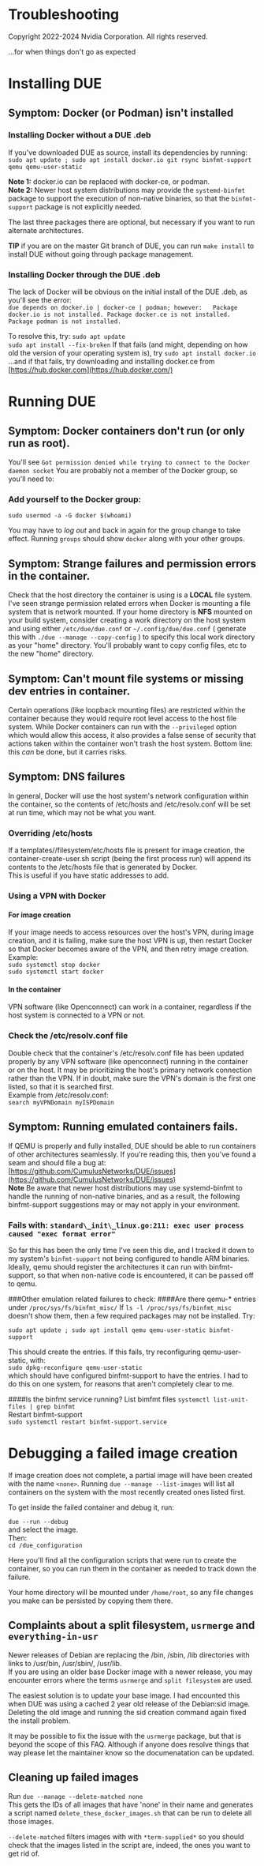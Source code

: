 # Troubleshooting
Copyright 2022-2024 Nvidia Corporation.  All rights reserved.

...for when things don't go as expected

# Installing DUE

## Symptom: Docker (or Podman) isn't installed

### Installing Docker without a DUE .deb
If you've downloaded DUE as source, install its dependencies by running:
`sudo apt update ; sudo apt install docker.io git rsync binfmt-support qemu qemu-user-static`    
  
**Note 1:**  docker.io can be replaced with docker-ce, or podman.  
**Note 2:**  Newer host system distributions may provide the `systemd-binfmt` package to support the execution of non-native binaries, so that the `binfmt-support` package is not explicitly needed.

The last three packages there are optional, but necessary if you want to run alternate architectures.

**TIP** if you are on the master Git branch of DUE, you can run `make install` to install DUE without going through package management. 

### Installing Docker through the DUE .deb
The lack of Docker will be obvious on the initial install of the DUE .deb, as you'll see the error:  
 `due depends on docker.io | docker-ce | podman; however:  
 Package docker.io is not installed.
 Package docker.ce is not installed.
 Package podman is not installed.`  

To resolve this, try:
`sudo apt update`  
`sudo apt install --fix-broken`
If that fails (and might, depending on how old the version of your operating system is), try
`sudo apt install docker.io`  
...and if that fails, try downloading and installing docker.ce from [https://hub.docker.com](https://hub.docker.com/)

# Running DUE

## Symptom: Docker containers don't run (or only run as root).
You'll see `Got permission denied while trying to connect to the Docker daemon socket`
You are probably not a member of the Docker group, so you'll need to:

### Add yourself to the Docker group:  
`sudo usermod -a -G docker $(whoami)`  

You may have to *log out* and back in again for the group change to take effect.
Running `groups` should show `docker` along with your other groups.

## Symptom: Strange failures and permission errors in the container.
Check that the host directory the container is using is a **LOCAL** file system.
I've seen strange permission related errors when Docker is mounting a file system
that is network mounted. If your home directory is **NFS** mounted on your
build system, consider creating a work directory on the host system and using
either `/etc/due/due.conf` or `~/.config/due/due.conf` ( generate this with `./due --manage --copy-config` )
to specify this local work directory as your "home" directory.
You'll probably want to copy config files, etc to the new "home" directory.

## Symptom: Can't mount file systems or missing dev entries in container.
Certain operations (like loopback mounting files) are restricted within the
container because they would require root level access to the host file system.
While Docker containers can run with the `--privileged` option which would
allow this access, it also provides a false sense of security that actions
taken within the container won't trash the host system.
Bottom line: this _can_ be done, but it carries risks.

## Symptom: DNS failures
In general, Docker will use the host system's network configuration within the container, so the contents of /etc/hosts and /etc/resolv.conf will be set at 
run time, which may not be what you want.  

### Overriding /etc/hosts  
If a templates/<target>/filesystem/etc/hosts file is present for image creation,
the container-create-user.sh script (being the first process run) will append
its contents to the /etc/hosts file that is generated by Docker.  
This is useful if you have static addresses to add.

### Using a VPN with Docker

#### For image creation
If your image needs to access resources over the host's VPN, during image creation,
and it is failing, make sure the host VPN is up, then restart Docker so that Docker becomes aware of the VPN, and then retry image creation.
Example:  
`sudo systemctl stop docker`  
`sudo systemctl start docker`  

#### In the container
VPN software (like Openconnect) can work in a container, regardless if the host system is connected to a VPN or not.

### Check the /etc/resolv.conf file
Double check that the container's /etc/resolv.conf file has been updated properly
by any VPN software (like openconnect) running in the container or on the host. It may be prioritizing the host's primary network connection rather than the VPN. If in doubt, make sure the VPN's domain is the first one listed, so that it is searched first.  
Example from /etc/resolv.conf:  
`search myVPNDomain myISPDomain`  


## Symptom: Running emulated containers fails.
If QEMU is properly and fully installed, DUE should be able to run containers
of other architectures seamlessly.
If you're reading this, then you've found a seam and should file a bug at:
[https://github.com/CumulusNetworks/DUE/issues](https://github.com/CumulusNetworks/DUE/issues)  
**Note** Be aware that newer host distributions may use systemd-binfmt to handle the running of non-native binaries,
and as a result, the following binfmt-support suggestions may or may not apply in your environment.

### Fails with: `standard\_init\_linux.go:211: exec user process caused "exec format error"`
So far this has been the only time I've seen this die, and I tracked it down to my system's
`binfmt-support` not being configured to handle ARM binaries. Ideally, qemu should register
the architectures it can run with binfmt-support, so that when non-native code is encountered,
it can be passed off to qemu.

###Other emulation related failures to check:
####Are there qemu-* entries under `/proc/sys/fs/binfmt_misc/`
If  `ls -l /proc/sys/fs/binfmt_misc` doesn't show them, then a few required packages may not be installed. Try:

`sudo apt update ; sudo apt install qemu qemu-user-static binfmt-support`

This should create the entries. If this fails, try reconfiguring 
qemu-user-static, with:  
`sudo dpkg-reconfigure qemu-user-static`  
which should have configured binfmt-support to have the entries. I had to do this on one system, 
for reasons that aren't completely clear to me.

####Is the binfmt service running? 
List bimfmt files
`systemctl list-unit-files | grep binfmt`  
Restart binfmt-support  
`sudo systemctl restart binfmt-support.service`  

# Debugging a failed image creation

If image creation does not complete, a partial image will have been created with the
name `<none>`. Running `due --manage --list-images` will list all containers on the 
system with the most recently created ones listed first.  

To get inside the failed container and debug it, run:  

`due --run --debug`  
and select the image.  
Then:  
`cd /due_configuration`

Here you'll find all the configuration scripts that were run to create the container,
so you can run them in the container as needed to track down the failure.

Your home directory will be mounted under `/home/root`, so any file changes you make
can be persisted by copying them there.

## Complaints about a split filesystem, `usrmerge` and `everything-in-usr`

Newer releases of Debian are replacing the /bin, /sbin, /lib directories with links
to /usr/bin, /usr/sbin/, /usr/lib.  
If you are using an older base Docker image with a newer release, you may encounter errors where the terms `usrmerge` and `split filesystem` are used.

The easiest solution is to update your base image. I had encounted this when DUE was using a cached 2 year old release of the Debian:sid image. Deleting the old image and running the sid creation command again fixed the install problem.

It may be possible to fix the issue with the `usrmerge` package, but that is beyond the scope of this FAQ.  Although if anyone does resolve things that way please let the maintainer know so the documenatation can be updated.  

## Cleaning up failed images
Run `due --manage --delete-matched none`  
This gets the IDs of all images that have 'none' in their name and generates a script named `delete_these_docker_images.sh` that can be run to delete all those images.

`--delete-matched` filters images with  with `*term-supplied*` so you should 
check that the images listed in the script are, indeed,
the ones you want to get rid of.  






